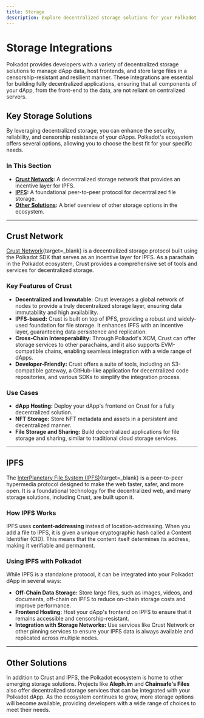 ```yaml
---
title: Storage
description: Explore decentralized storage solutions for your Polkadot dApp. Learn about key integrations like Crust and IPFS for robust, censorship-resistant data.
---
```


# Storage Integrations

Polkadot provides developers with a variety of decentralized storage solutions to manage dApp data, host frontends, and store large files in a censorship-resistant and resilient manner. These integrations are essential for building fully decentralized applications, ensuring that all components of your dApp, from the front-end to the data, are not reliant on centralized servers.

## Key Storage Solutions

By leveraging decentralized storage, you can enhance the security, reliability, and censorship resistance of your dApps. Polkadot's ecosystem offers several options, allowing you to choose the best fit for your specific needs.

### In This Section

- **[Crust Network](#crust-network):** A decentralized storage network that provides an incentive layer for IPFS.
- **[IPFS](#ipfs):** A foundational peer-to-peer protocol for decentralized file storage.
- **[Other Solutions](#other-solutions):** A brief overview of other storage options in the ecosystem.

---

## Crust Network

[Crust Network](https://crust.network/){target=\_blank} is a decentralized storage protocol built using the Polkadot SDK that serves as an incentive layer for IPFS. As a parachain in the Polkadot ecosystem, Crust provides a comprehensive set of tools and services for decentralized storage.

### Key Features of Crust

-   **Decentralized and Immutable:** Crust leverages a global network of nodes to provide a truly decentralized storage layer, ensuring data immutability and high availability.
-   **IPFS-based:** Crust is built on top of IPFS, providing a robust and widely-used foundation for file storage. It enhances IPFS with an incentive layer, guaranteeing data persistence and replication.
-   **Cross-Chain Interoperability:** Through Polkadot's XCM, Crust can offer storage services to other parachains, and it also supports EVM-compatible chains, enabling seamless integration with a wide range of dApps.
-   **Developer-Friendly:** Crust offers a suite of tools, including an S3-compatible gateway, a GitHub-like application for decentralized code repositories, and various SDKs to simplify the integration process.

### Use Cases

-   **dApp Hosting:** Deploy your dApp's frontend on Crust for a fully decentralized solution.
-   **NFT Storage:** Store NFT metadata and assets in a persistent and decentralized manner.
-   **File Storage and Sharing:** Build decentralized applications for file storage and sharing, similar to traditional cloud storage services.

---

## IPFS

The [InterPlanetary File System (IPFS)](https://ipfs.tech/){target=\_blank} is a peer-to-peer hypermedia protocol designed to make the web faster, safer, and more open. It is a foundational technology for the decentralized web, and many storage solutions, including Crust, are built upon it.

### How IPFS Works

IPFS uses **content-addressing** instead of location-addressing. When you add a file to IPFS, it is given a unique cryptographic hash called a Content Identifier (CID). This means that the content itself determines its address, making it verifiable and permanent.

### Using IPFS with Polkadot

While IPFS is a standalone protocol, it can be integrated into your Polkadot dApp in several ways:

-   **Off-Chain Data Storage:** Store large files, such as images, videos, and documents, off-chain on IPFS to reduce on-chain storage costs and improve performance.
-   **Frontend Hosting:** Host your dApp's frontend on IPFS to ensure that it remains accessible and censorship-resistant.
-   **Integration with Storage Networks:** Use services like Crust Network or other pinning services to ensure your IPFS data is always available and replicated across multiple nodes.

---

## Other Solutions

In addition to Crust and IPFS, the Polkadot ecosystem is home to other emerging storage solutions. Projects like **Aleph.im** and **Chainsafe's Files** also offer decentralized storage services that can be integrated with your Polkadot dApp. As the ecosystem continues to grow, more storage options will become available, providing developers with a wide range of choices to meet their needs.